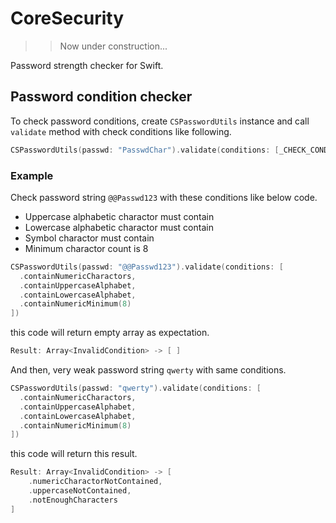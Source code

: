 # CoreSecurity

>> Now under construction...

Password strength checker for Swift.

## Password condition checker


To check password conditions, create `CSPasswordUtils` instance and call `validate` method with check conditions like following.

```swift
CSPasswordUtils(passwd: "PasswdChar").validate(conditions: [_CHECK_CONDITIONS_])
```


### Example

Check password string `@@Passwd123` with these conditions like below code.


- Uppercase alphabetic charactor must contain
- Lowercase alphabetic charactor must contain
- Symbol charactor must contain
- Minimum charactor count is 8


```swift
CSPasswordUtils(passwd: "@@Passwd123").validate(conditions: [
  .containNumericCharactors,
  .containUppercaseAlphabet,
  .containLowercaseAlphabet,
  .containNumericMinimum(8)
])
```


this code will return empty array as expectation.

```swift
Result: Array<InvalidCondition> -> [ ]
```



And then, very weak password string `qwerty` with same conditions.

```swift
CSPasswordUtils(passwd: "qwerty").validate(conditions: [
  .containNumericCharactors,
  .containUppercaseAlphabet,
  .containLowercaseAlphabet,
  .containNumericMinimum(8)
])
```


this code will return this result.

```swift
Result: Array<InvalidCondition> -> [
    .numericCharactorNotContained,
    .uppercaseNotContained,
    .notEnoughCharacters
]
```
